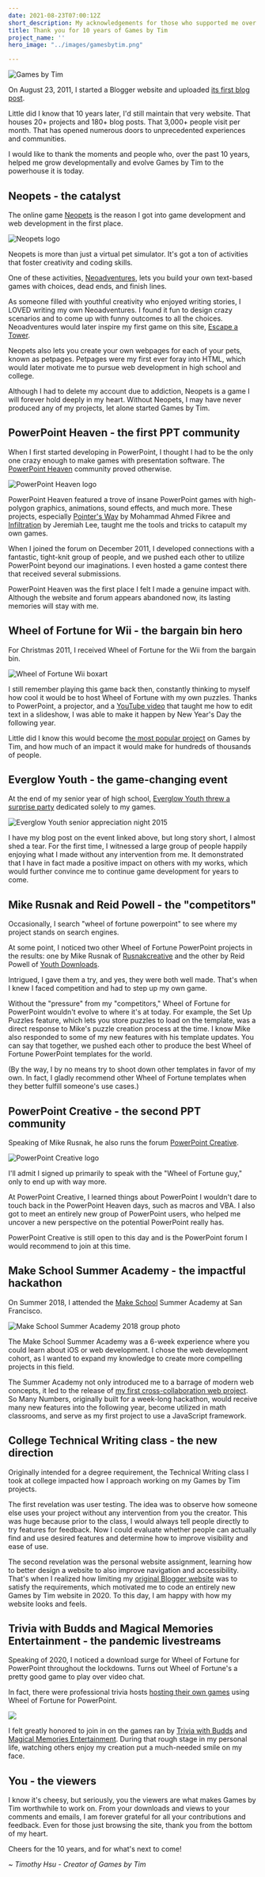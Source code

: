 ```yaml
---
date: 2021-08-23T07:00:12Z
short_description: My acknowledgements for those who supported me over the past decade.
title: Thank you for 10 years of Games by Tim
project_name: ''
hero_image: "../images/gamesbytim.png"

---
```

<div class="gifsvg"></div>

![Games by Tim](../images/gamesbytim.svg)

On August 23, 2011, I started a Blogger website and uploaded [its first blog post](/blog/blog-under-construction/).

Little did I know that 10 years later, I'd still maintain that very website. That houses 20+ projects and 180+ blog posts. That 3,000+ people visit per month. That has opened numerous doors to unprecedented experiences and communities.

I would like to thank the moments and people who, over the past 10 years, helped me grow developmentally and evolve Games by Tim to the powerhouse it is today.

## Neopets - the catalyst

The online game [Neopets](https://www.neopets.com/) is the reason I got into game development and web development in the first place.

![Neopets logo](../images/neopetslogo.png)

Neopets is more than just a virtual pet simulator. It's got a ton of activities that foster creativity and coding skills.

One of these activities, [Neoadventures](https://www.jellyneo.net/?go=adventure_generator), lets you build your own text-based games with choices, dead ends, and finish lines.

As someone filled with youthful creativity who enjoyed writing stories, I LOVED writing my own Neoadventures. I found it fun to design crazy scenarios and to come up with funny outcomes to all the choices. Neoadventures would later inspire my first game on this site, [Escape a Tower](/escape-a-tower/).

Neopets also lets you create your own webpages for each of your pets, known as petpages. Petpages were my first ever foray into HTML, which would later motivate me to pursue web development in high school and college.

Although I had to delete my account due to addiction, Neopets is a game I will forever hold deeply in my heart. Without Neopets, I may have never produced any of my projects, let alone started Games by Tim.

## PowerPoint Heaven - the first PPT community

When I first started developing in PowerPoint, I thought I had to be the only one crazy enough to make games with presentation software. The [PowerPoint Heaven](http://pptheaven.mvps.org/) community proved otherwise.

![PowerPoint Heaven logo](../images/pptheaven.jpg)

PowerPoint Heaven featured a trove of insane PowerPoint games with high-polygon graphics, animations, sound effects, and much more. These projects, especially [Pointer's Way](http://pptheaven.mvps.org/fikree.html) by Mohammad Ahmed Fikree and [Infiltration](http://pptheaven.mvps.org/jerry.html) by Jeremiah Lee, taught me the tools and tricks to catapult my own games.

When I joined the forum on December 2011, I developed connections with a fantastic, tight-knit group of people, and we pushed each other to utilize PowerPoint beyond our imaginations. I even hosted a game contest there that received several submissions.

PowerPoint Heaven was the first place I felt I made a genuine impact with. Although the website and forum appears abandoned now, its lasting memories will stay with me.

## Wheel of Fortune for Wii - the bargain bin hero

For Christmas 2011, I received Wheel of Fortune for the Wii from the bargain bin.

![Wheel of Fortune Wii boxart](../images/wofwiiboxart.jpg)

I still remember playing this game back then, constantly thinking to myself how cool it would be to host Wheel of Fortune with my own puzzles. Thanks to PowerPoint, a projector, and a [YouTube video](https://www.youtube.com/watch?v=iz6QoGeUwjI) that taught me how to edit text in a slideshow, I was able to make it happen by New Year's Day the following year.

Little did I know this would become [the most popular project](/wheel-of-fortune-for-powerpoint/) on Games by Tim, and how much of an impact it would make for hundreds of thousands of people.

## Everglow Youth - the game-changing event

At the end of my senior year of high school, [Everglow Youth threw a surprise party](/blog/an-extraordinary-event/) dedicated solely to my games.

![Everglow Youth senior appreciation night 2015](../images/youthgroupbuttonmasher.jpg)

I have my blog post on the event linked above, but long story short, I almost shed a tear. For the first time, I witnessed a large group of people happily enjoying what I made without any intervention from me. It demonstrated that I have in fact made a positive impact on others with my works, which would further convince me to continue game development for years to come.

## Mike Rusnak and Reid Powell - the "competitors"

Occasionally, I search "wheel of fortune powerpoint" to see where my project stands on search engines.

At some point, I noticed two other Wheel of Fortune PowerPoint projects in the results: one by Mike Rusnak of [Rusnakcreative](https://www.rusnakcreative.com/) and the other by Reid Powell of [Youth Downloads](https://www.youthdownloads.com/games/wheel-fortune-powerpoint-game/).

Intrigued, I gave them a try, and yes, they were both well made. That's when I knew I faced competition and had to step up my own game.

Without the "pressure" from my "competitors," Wheel of Fortune for PowerPoint wouldn't evolve to where it's at today. For example, the Set Up Puzzles feature, which lets you store puzzles to load on the template, was a direct response to Mike's puzzle creation process at the time. I know Mike also responded to some of my new features with his template updates. You can say that together, we pushed each other to produce the best Wheel of Fortune PowerPoint templates for the world.

(By the way, I by no means try to shoot down other templates in favor of my own. In fact, I gladly recommend other Wheel of Fortune templates when they better fulfill someone's use cases.)

## PowerPoint Creative - the second PPT community

Speaking of Mike Rusnak, he also runs the forum [PowerPoint Creative](https://powerpointcreative.forumotion.com).

![PowerPoint Creative logo](../images/pptcreativelogo.png)

I'll admit I signed up primarily to speak with the "Wheel of Fortune guy," only to end up with way more.

At PowerPoint Creative, I learned things about PowerPoint I wouldn't dare to touch back in the PowerPoint Heaven days, such as macros and VBA. I also got to meet an entirely new group of PowerPoint users, who helped me uncover a new perspective on the potential PowerPoint really has.

PowerPoint Creative is still open to this day and is the PowerPoint forum I would recommend to join at this time.

## Make School Summer Academy - the impactful hackathon

On Summer 2018, I attended the [Make School](https://makeschool.org/) Summer Academy at San Francisco.

![Make School Summer Academy 2018 group photo](../images/makeschoolsummerphoto.jpg)

The Make School Summer Academy was a 6-week experience where you could learn about iOS or web development. I chose the web development cohort, as I wanted to expand my knowledge to create more compelling projects in this field.

The Summer Academy not only introduced me to a barrage of modern web concepts, it led to the release of [my first cross-collaboration web project](/so-many-numbers/). So Many Numbers, originally built for a week-long hackathon, would receive many new features into the following year, become utilized in math classrooms, and serve as my first project to use a JavaScript framework.

## College Technical Writing class - the new direction

Originally intended for a degree requirement, the Technical Writing class I took at college impacted how I approach working on my Games by Tim projects.

The first revelation was user testing. The idea was to observe how someone else uses your project without any intervention from you the creator. This was huge because prior to the class, I would always tell people directly to try features for feedback. Now I could evaluate whether people can actually find and use desired features and determine how to improve visibility and ease of use.

The second revelation was the personal website assignment, learning how to better design a website to also improve navigation and accessibility. That's when I realized how limiting my [original Blogger website](https://old.gamesbytim.com/) was to satisfy the requirements, which motivated me to code an entirely new Games by Tim website in 2020. To this day, I am happy with how my website looks and feels.

## Trivia with Budds and Magical Memories Entertainment - the pandemic livestreams

Speaking of 2020, I noticed a download surge for Wheel of Fortune for PowerPoint throughout the lockdowns. Turns out Wheel of Fortune's a pretty good game to play over video chat.

In fact, there were professional trivia hosts [hosting their own games](/blog/i-joined-someone-s-wheel-of-fortune-for-powerpoint-livestream/) using Wheel of Fortune for PowerPoint.

![](../images/wofbudds.jpg)

I felt greatly honored to join in on the games ran by [Trivia with Budds](https://www.triviawithbudds.com/) and [Magical Memories Entertainment](https://www.mme123.com/). During that rough stage in my personal life, watching others enjoy my creation put a much-needed smile on my face.

## You - the viewers

I know it's cheesy, but seriously, you the viewers are what makes Games by Tim worthwhile to work on. From your downloads and views to your comments and emails, I am forever grateful for all your contributions and feedback. Even for those just browsing the site, thank you from the bottom of my heart.

Cheers for the 10 years, and for what's next to come!

_\~ Timothy Hsu - Creator of Games by Tim_